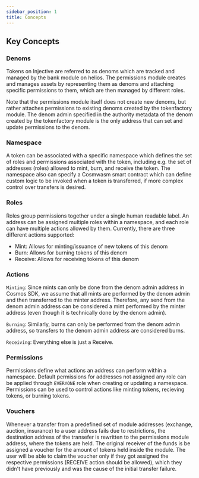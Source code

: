 ```yaml
---
sidebar_position: 1
title: Concepts
---
```



## Key Concepts

### Denoms
Tokens on Injective are referred to as denoms which are tracked and managed by the bank module on helios. The permissions
module creates and manages assets by representing them as denoms and attaching specific permissions to them, which are then
managed by different roles. 

Note that the permissions module itself does not create new denoms, but rather attaches permissions to existing denoms 
created by the tokenfactory module. The denom admin specified in the authority metadata of the denom created by the 
tokenfactory module is the only address that can set and update permissions to the denom.

### Namespace

A token can be associated with a specific namespace which defines the set of roles and permissions associated with the 
token, including e.g. the set of addresses (roles) allowed to mint, burn, and receive the token. The namespace also can 
specify a Cosmwasm smart contract which can define custom logic to be invoked when a token is transferred, if more complex 
control over transfers is desired. 

### Roles

Roles group permissions together under a single human readable label. An address can be assigned multiple roles within a 
namespace, and each role can have multiple actions allowed by them. Currently, there are three different actions supported:

- Mint: Allows for minting/issuance of new tokens of this denom
- Burn: Allows for burning tokens of this denom
- Receive: Allows for receiving tokens of this denom

### Actions

`Minting`: Since mints can only be done from the denom admin address in Cosmos SDK, we assume that all mints are 
performed by the denom admin and then transferred to the minter address. Therefore, any send from the denom admin 
address can be considered a mint performed by the minter address (even though it is technically done by the denom admin).

`Burning`: Similarly, burns can only be performed from the denom admin address, so transfers to the denom admin address 
are considered burns.

`Receiving`: Everything else is just a Receive.

### Permissions

Permissions define what actions an address can perform within a namespace. Default permissions for addresses not assigned 
any role can be applied through `EVERYONE` role when creating or updating a namespace. Permissions can be used to control 
actions like minting tokens, recieving tokens, or burning tokens.

### Vouchers

Whenever a transfer from a predefined set of module addresses (exchange, auction, insurance) to a user address fails due
to restrictions, the destination address of the transefer is rewritten to the permissions module address, where the tokens
are held. The original receiver of the funds is be assigned a voucher for the amount of tokens held inside the module. 
The user will be able to claim the voucher only if they got assigned the respective permissions (RECEIVE action should 
be allowed), which they didn't have previously and was the cause of the initial transfer failure.

